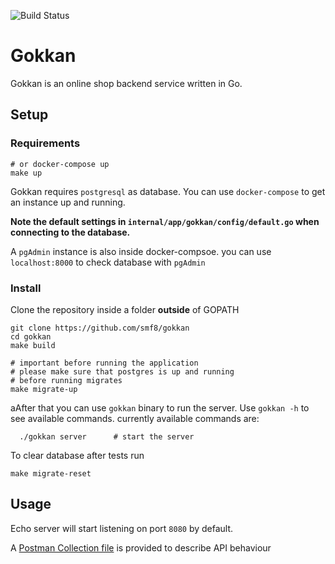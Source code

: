 ![Build Status](https://github.com/smf8/gokkan/actions/workflows/main.yml/badge.svg)
# Gokkan
Gokkan is an online shop backend service written in Go.

## Setup
### Requirements

```shell
# or docker-compose up
make up
```

Gokkan requires `postgresql` as database.
You can use `docker-compose` to get an instance up and running.

**Note the default settings in `internal/app/gokkan/config/default.go`
when connecting to the database.**

A `pgAdmin` instance is also inside docker-compsoe. you can use `localhost:8000` to check database with `pgAdmin`

### Install
Clone the repository inside a folder **outside** of GOPATH
```shell
git clone https://github.com/smf8/gokkan
cd gokkan
make build

# important before running the application
# please make sure that postgres is up and running
# before running migrates
make migrate-up
```
aAfter that you can use `gokkan` binary to run the server.
Use `gokkan -h` to see available commands. currently available commands are:
```shell
  ./gokkan server      # start the server
```


To clear database after tests run 
```shell
make migrate-reset
```

## Usage
Echo server will start listening on port `8080` by default.

A [Postman Collection file](gokkan_api.json) is provided to describe API behaviour
